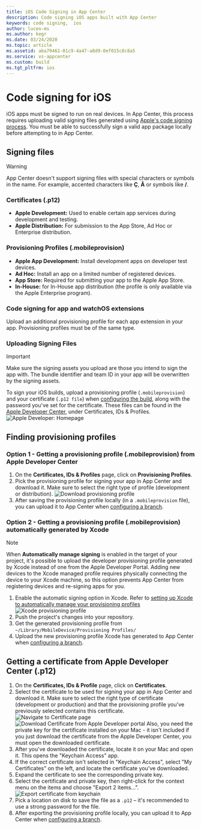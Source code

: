 ```yaml
---
title: iOS Code Signing in App Center
description: Code signing iOS apps built with App Center
keywords: code signing,  ios
author: lucen-ms
ms.author: kegr
ms.date: 03/24/2020
ms.topic: article
ms.assetid: aba79461-01c9-4a47-a8d9-0ef015c8c8a5
ms.service: vs-appcenter
ms.custom: build
ms.tgt_pltfrm: ios
---
```


# Code signing for iOS
iOS apps must be signed to run on real devices. In App Center, this process requires uploading valid signing files generated using [Apple's code signing process](https://developer.apple.com/support/code-signing/). You must be able to successfully sign a valid app package locally before attempting to in App Center. 

## Signing files
> [!WARNING]
> App Center doesn't support signing files with special characters or symbols in the name. For example, accented characters like **Ç**, **Ã** or symbols like **/**.

### Certificates (.p12)
- **Apple Development:** Used to enable certain app services during development and testing.
- **Apple Distribution:** For submission to the App Store, Ad Hoc or Enterprise distribution.

### Provisioning Profiles (.mobileprovision)
- **Apple App Development:** Install development apps on developer test devices.
- **Ad Hoc:** Install an app on a limited number of registered devices.
- **App Store:** Required for submitting your app to the Apple App Store.
- **In-House:** for In-House app distribution (the profile is only available via the Apple Enterprise program).

### Code signing for app and watchOS extensions
Upload an additional provisioning profile for each app extension in your app. Provisioning profiles must be of the same type.

### Uploading Signing Files
> [!IMPORTANT]
> Make sure the signing assets you upload are those you intend to sign the app with. The bundle identifier and team ID in your app will be overwritten by the signing assets. 

To sign your iOS builds, upload a provisioning profile (`.mobileprovision`) and your certificate (`.p12 file`) when [configuring the build](~/build/ios/index.md), along with the password you've set for the certificate. These files can be found in the [Apple Developer Center](https://developer.apple.com/account/), under Certificates, IDs & Profiles.
![Apple Developer: Homepage](images/apple-developer-homepage.png)

## Finding provisioning profiles 
### Option 1 - Getting a provisioning profile (.mobileprovision) from Apple Developer Center
1. On the **Certificates, IDs & Profiles** page, click on **Provisioning Profiles**.
2. Pick the provisioning profile for signing your app in App Center and download it. Make sure to select the right type of profile (development or distribution).
   ![Download provisioning profile](images/apple-developer-download-provisioning-profile.png)
3. After saving the provisioning profile locally (in a `.mobileprovision` file), you can upload it to App Center when [configuring a branch](~/build/ios/index.md).

### Option 2 - Getting a provisioning profile (.mobileprovision) automatically generated by Xcode
> [!NOTE] 
> When **Automatically manage signing** is enabled in the target of your project, it's possible to upload the developer provisioning profile generated by Xcode instead of one from the Apple Developer Portal. Adding new devices to the Xcode managed profile requires physically connecting the device to your Xcode machine, so this option prevents App Center from registering devices and re-signing apps for you.

1. Enable the automatic signing option in Xcode. Refer to [setting up Xcode to automatically manage your provisioning profiles](https://developer.apple.com/library/content/qa/qa1814/_index.html)
   ![Xcode provisioning profile](images/xcode11-provisioning-profiles.png)
2. Push the project's changes into your repository.
3. Get the generated provisioning profile from `~/Library/MobileDevice/Provisioning Profiles/`
4. Upload the new provisioning profile Xcode has generated to App Center when [configuring a branch](~/build/ios/index.md).

## Getting a certificate from Apple Developer Center (.p12)
1. On the **Certificates, IDs & Profile** page, click on **Certificates**.
2. Select the certificate to be used for signing your app in App Center and download it. Make sure to select the right type of certificate (development or production) and that the provisioning profile you've previously selected contains this certificate. 
   ![Navigate to Certificate page](images/apple-developer-download-certificate.png)
   ![Download Certificate from Apple Developer portal](images/apple-developer-download-certificate-cert-page.png)
Also, you need the private key for the certificate installed on your Mac - it isn't included if you just download the certificate from the Apple Developer Center, you must open the downloaded certificate.
3. After you've downloaded the certificate, locate it on your Mac and open it. This opens the "Keychain Access" app.
4. If the correct certificate isn't selected in "Keychain Access", select "My Certificates" on the left, and locate the certificate you've downloaded.
5. Expand the certificate to see the corresponding private key.
6. Select the certificate and private key, then right-click for the context menu on the items and choose "Export 2 items…".
   ![Export certificate from keychain](images/keychain-access-export-key.png)
7. Pick a location on disk to save the file as a `.p12` – it's recommended to use a strong password for the file.
8. After exporting the provisioning profile locally, you can upload it to App Center when [configuring a branch](~/build/ios/index.md).

[apple-dev-homepage]: images/apple-developer-homepage.png
[download-provisioning-profile]: images/apple-developer-download-provisioning-profile.png
[xcode-provisioning-profile]: images/xcode11-provisioning-profiles.png
[navigate-to-certificate-page]: images/apple-developer-download-certificate.png
[download-certificate-from-apple-developer-portal]: images/apple-developer-download-certificate-cert-page.png
[export-certificate]: images/ios-keychain-certificates-outlier-spaced.png
